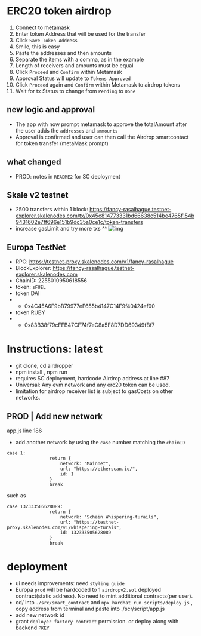 # ERC20 token airdrop
1. Connect to metamask
2. Enter token Address that will be used for the transfer
3. Click ```Save Token Address```
4. Smile, this is easy
5. Paste the addresses and then amounts
6. Separate the items with a comma, as in the example
7. Length of receivers and amounts must be equal
8. Click ```Proceed``` and ```Confirm``` within Metamask
9. Approval Status will update to ```Tokens Approved```
10. Click ```Proceed``` again and ```Confirm``` within Metamask to airdrop tokens
11. Wait for tx Status to change from ```Pending``` to ```Done```

## new logic and approval
- The app with now prompt metamask to approve the totalAmount after the user adds the ```addresses``` and ```ammounts```
- Approval is confirmed and user can then call the Airdrop smartcontact for token transfer (metaMask prompt)
## what changed
- PROD: notes in ```README2``` for SC deployment
## Skale v2 testnet
- 2500 transfers within 1 block: https://fancy-rasalhague.testnet-explorer.skalenodes.com/tx/0x45c814773331bd66638c514be4765f154b9431602e7ff696e151b9dc35a0ce1c/token-transfers
- increase gasLimit and try more txs ^^
![img](https://raw.githubusercontent.com/RubyAquaMarine/Easy_Airdrop_dApp/master/img/limitAt5100.png)


## Europa TestNet
- RPC: https://testnet-proxy.skalenodes.com/v1/fancy-rasalhague
- BlockExplorer: https://fancy-rasalhague.testnet-explorer.skalenodes.com
- ChainID: 2255010950618556
- token: ```sFUEL```
- token DAI 
- - 0x4C45A6F9bB79977eF655b4147C14F9f40424ef00
- token RUBY
- - 0x83B38f79cFFB47CF74f7eC8a5F8D7DD69349fBf7

# Instructions: latest
- git clone, cd airdropper
- npm install , npm run 
- requires SC deployment, hardcode Airdrop address at line #87
- Universal: Any evm network and any erc20 token can be used.
- limitation for airdrop receiver list is subject to gasCosts on other networks.

## PROD | Add new network
app.js line 186
- add another network by using the ```case``` number matching the  ```chainID```
```
case 1:
                return {
                    network: "Mainnet",
                    url: "https://etherscan.io/",
                    id: 1
                }
                break
```
such as 
```
case 132333505628089:
                return {
                    network: "Schain Whispering-turails",
                    url: "https://testnet-proxy.skalenodes.com/v1/whispering-turais",
                    id: 132333505628089
                }
                break
```

# deployment
- ui needs improvements: need ```styling guide```
- Europa ```prod``` will be hardcoded to 1 ```airdropv2.sol``` deployed contract(static address). No need to mint additional contracts(per user). 
- cd/ into ```./src/smart_contract``` and ```npx hardhat run scripts/deploy.js``` , copy address from terminal and paste into ./scr/script/app.js
- add new network id
- grant ```deployer factory contract``` permission. or deploy along with backend ```PKEY```




